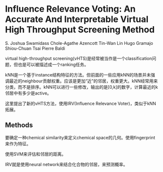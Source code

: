 # Influence Relevance Voting: An Accurate And Interpretable Virtual High Throughput Screening Method

S. Joshua Swamidass
Chole-Agathe Azencott
Tin-Wan Lin
Hugo Gramajo
Shiou-Chuan Tsai
Pierre Baldi

virtual high-throughput screening(vHTS)是经常被当作是一个classification问题，但也是可以被描述成一个ranking任务。

kNN是一个基于instance结构特征的方法。但前面的一些应用kNN的场景并未强调最近的neighbour贡献权重。应该是更加“近”的邻居，权重更大。kNN经常用来分类，而不是排序。kNN可以进行一些修改，输出的是[0,k]的数字，计算最近的k邻居中有多少是active。

这里提出了新的vHTS方法，使用IRV(Influence Relevance Voter)，类似于kNN拓展。

## Methods

要确定一种chemical similarity来定义chemical space的几何。使用fingerprint来作为特征。

使用SVM来评估和邻居的距离。

IRV就是使用neural network来结合化合物的邻居，来预测概率。